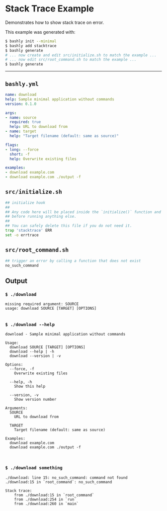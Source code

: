 # Stack Trace Example

Demonstrates how to show stack trace on error.

This example was generated with:

```bash
$ bashly init --minimal
$ bashly add stacktrace
$ bashly generate
# ... now create and edit src/initialize.sh to match the example ...
# ... now edit src/root_command.sh to match the example ...
$ bashly generate
```

<!-- include: src/initialize.sh src/root_command.sh -->

-----

## `bashly.yml`

````yaml
name: download
help: Sample minimal application without commands
version: 0.1.0

args:
- name: source
  required: true
  help: URL to download from
- name: target
  help: "Target filename (default: same as source)"

flags:
- long: --force
  short: -f
  help: Overwrite existing files

examples:
- download example.com
- download example.com ./output -f
````

## `src/initialize.sh`

````bash
## initialize hook
##
## Any code here will be placed inside the `initialize()` function and called
## before running anything else.
##
## You can safely delete this file if you do not need it.
trap 'stacktrace' ERR
set -o errtrace

````

## `src/root_command.sh`

````bash
## trigger an error by calling a function that does not exist
no_such_command

````


## Output

### `$ ./download`

````shell
missing required argument: SOURCE
usage: download SOURCE [TARGET] [OPTIONS]


````

### `$ ./download --help`

````shell
download - Sample minimal application without commands

Usage:
  download SOURCE [TARGET] [OPTIONS]
  download --help | -h
  download --version | -v

Options:
  --force, -f
    Overwrite existing files

  --help, -h
    Show this help

  --version, -v
    Show version number

Arguments:
  SOURCE
    URL to download from

  TARGET
    Target filename (default: same as source)

Examples:
  download example.com
  download example.com ./output -f



````

### `$ ./download something`

````shell
./download: line 15: no_such_command: command not found
./download:15 in `root_command`: no_such_command

Stack trace:
	from ./download:15 in `root_command`
	from ./download:254 in `run`
	from ./download:260 in `main`


````



